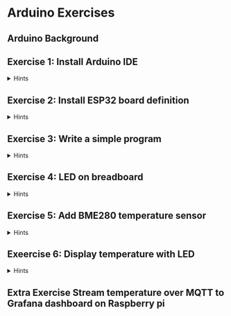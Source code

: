 # Arduino Exercises

## Arduino Background

## Exercise 1: Install Arduino IDE

<details>
	<summary>Hints</summary>

* The official Arduino website is https://www.arduino.cc/

  - Download the IDE from https://www.arduino.cc/en/software
  - Install according to operating system
  - Consider giving them a donation
</details>

## Exercise 2: Install ESP32 board definition

<details>
	<summary>Hints</summary>

* The ESP32 support is hosted here: https://docs.espressif.com/projects/arduino-esp32/en/latest/index.html. [Installation instructions](https://docs.espressif.com/projects/arduino-esp32/en/latest/installing.html)
* Here's a step-by-step guide with screenshots: https://randomnerdtutorials.com/installing-the-esp32-board-in-arduino-ide-windows-instructions/
 - Start the Arduino IDE
 - Open preferences: `Ctrl-,` ( or File -> Preferences / Fil -> Egenskaber)
 - Copy-paste the stable release link into the box: `Additional Boards Manager URLs` (https://raw.githubusercontent.com/espressif/arduino-esp32/gh-pages/package_esp32_index.json)
 - Go to Tools -> Board (display current board) -> Boards Manager.
 - Search for esp32
 - Click install (version 2.0.0 currently)
 - Wait for the board definition to install
 - Now select the board: ESP32 Dev module
 - Restart the Arduino IDE
* On Ubuntu you need to add yourself to `dialout` group and install `pyserial`.
  Reboot after this!
```
 sudo usermod -a -G dialout $USER 
 sudo apt install  python3-serial
```
  Check that it worked with `id`. It should include `dialout` in the list.
</details>

## Exercise 3: Write a simple program

<details>
	<summary>Hints</summary>
- Test an example: File -> Examples -> 01.Basics -> BareMinimum
  Edit:

```
void setup() {
  // put your setup code here, to run once:
  Serial.begin(115200);
}

void loop() {
  // put your main code here, to run repeatedly:
  Serial.println("Hello");
  delay(1000);                       // wait for a second
  Serial.println("World");
  delay(1000);                       // wait for a second 
}
```

* Open the Monitor `Ctrl-Shift-M` (Tools -> Serial Monitor)
* Set to 115200 baud
* ESP32 specific examples: https://github.com/espressif/arduino-esp32/tree/master/libraries
  Eg https://github.com/espressif/arduino-esp32/blob/master/libraries/ESP32/examples/ChipID/GetChipID/GetChipID.ino
  My chip is "ESP32-D0WDQ6 Rev 1"
</details>

## Exercise 4: LED on breadboard

<details>
	<summary>Hints</summary>

* Example here: https://microcontrollerslab.com/gpio-pins-esp32-led-blinking-example/
* Datasheet here: https://www.espressif.com/sites/default/files/documentation/esp32_datasheet_en.pdf

* Compute the resister to use to allow max 10 mA to flow through the LED, when the board supplies 3.6V (https://microcontrollerslab.com/esp32-pinout-use-gpio-pins/ says 20mA, https://microcontrollerslab.com/gpio-pins-esp32-led-blinking-example/ says 10 mA)
  See also https://community.blynk.cc/t/esp32-gpio-pins-info-restrictions-and-features/43166

* Connect resistor and LED between GDN and pin D22

- Avoid: GPIO34-39 (only digital input)
  - Check pinout here:  https://microcontrollerslab.com/esp32-pinout-use-gpio-pins/

</details>

## Exercise 5: Add BME280 temperature sensor

<details>
	<summary>Hints</summary>

- See https://randomnerdtutorials.com/esp32-bme280-arduino-ide-pressure-temperature-humidity/
- Add board definition
- Connect via i2c interface (gpio21, gpio22 according to https://microcontrollerslab.com/esp32-pinout-use-gpio-pins/)

</details>

## Exeercise 6: Display temperature with LED

<details>
	<summary>Hints</summary>
- write program to turn on LED when temperature is above threshold
</details>

## Extra Exercise Stream temperature over MQTT to Grafana dashboard on Raspberry pi

